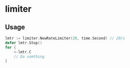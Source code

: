 # limiter

## Usage

```go
lmtr := limiter.NewRateLimiter(20, time.Second) // 20/s
defer lmtr.Stop()
for {
    <-lmtr.C
    // Do somthing
}
```
